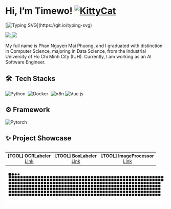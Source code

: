 # Hi, I’m Timewo! <a href="https://emoji.gg/emoji/49262-kittycat"><img src="https://cdn3.emoji.gg/emojis/49262-kittycat.png" width="34px" height="34px" alt="KittyCat"></a>


[![Typing SVG](https://readme-typing-svg.herokuapp.com?font=Fira+Code&pause=1000&color=fff&random=false&width=435&lines=Code.+Create.+Conquer.)](https://git.io/typing-svg)


<a href=https://www.linkedin.com/in/phuong-phan-393114174/> <img src="https://img.shields.io/badge/-LinkedIn-0e76a8?style=plastic&logo=linkedIn"> </a> 
<a href=https://www.facebook.com/ti014/> <img src="https://img.shields.io/badge/-Facebook-4267B2?style=plastic&logo=facebook"> </a> 

My full name is Phan Nguyen Mai Phuong, and I graduated with distinction in Computer Science, majoring in Data Science, from the Industrial University of Ho Chi Minh City (IUH). Currently, I am working as an AI Software Engineer.

## 🛠 &nbsp;Tech Stacks

![Python](https://img.shields.io/badge/-Python-05122A?style=flat&logo=python)&nbsp;
![Docker](https://img.shields.io/badge/-Docker-05122A?style=flat&logo=docker)&nbsp;
![n8n](https://img.shields.io/badge/-n8n-05122A?style=flat&logo=n8n)
![Vue.js](https://img.shields.io/badge/-Vue.js-05122A?style=flat&logo=vue.js)&nbsp;

## ⚙ Framework
![Pytorch](https://img.shields.io/badge/-Pytorch-05122A?style=flat&logo=pytorch)&nbsp;


## ✨ Project Showcase
<div style="display: flex; justify-content: center; overflow-x: auto; width: 100%;">
  <table>
    <tr>
      <td align="center">
        <b>[TOOL] OCRLabeler</b><br />
        <a href="https://github.com/ti014/OCRLabeler">Link</a>
      </td>
      <td align="center">
        <b>[TOOL] BoxLabeler</b><br />
        <a href="https://github.com/ti014/BoxLabeler">Link</a>
      </td>
      <td align="center">
        <b>[TOOL] ImageProcessor</b><br />
        <a href="https://github.com/ti014/ImageProcessor">Link</a>
      </td>
    </tr>
  </table>
</div>


<img src="https://github.com/ti014/ti014/blob/output/snake.svg" alt="Snake animation" />

###


